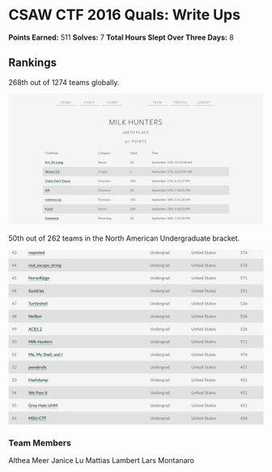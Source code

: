 # CSAW CTF 2016 Quals: Write Ups

**Points Earned:** 511
**Solves:** 7
**Total Hours Slept Over Three Days:** 8

## Rankings
268th out of 1274 teams globally.

![Screenshot](Global.jpg)

50th out of 262 teams in the North American Undergraduate bracket.

![Screenshot](NAUndergrad_Bracket.jpg)

### Team Members
Althea Meer
Janice Lu
Mattias Lambert
Lars Montanaro
